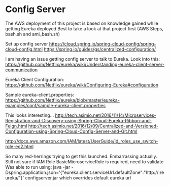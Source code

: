 # Config Server

The AWS deployment of this project is based on knowledge gained while getting Eureka deployed
Best to take a look at that project first (AWS Steps, bash.sh and ami_bash.sh) 

Set up config server
https://cloud.spring.io/spring-cloud-config/spring-cloud-config.html
https://spring.io/guides/gs/centralized-configuration/


I am having an issue getting config server to talk to Eureka.
Look into this: https://github.com/Netflix/eureka/wiki/Understanding-eureka-client-server-communication

Eureka Client Configuration:
https://github.com/Netflix/eureka/wiki/Configuring-Eureka#configuration

Sample eureka-client.properties: https://github.com/Netflix/eureka/blob/master/eureka-examples/conf/sample-eureka-client.properties

This looks interesting...
http://tech.asimio.net/2016/11/14/Microservices-Registration-and-Discovery-using-Spring-Cloud-Eureka-Ribbon-and-Feign.html
http://tech.asimio.net/2016/12/09/Centralized-and-Versioned-Configuration-using-Spring-Cloud-Config-Server-and-Git.html

http://docs.aws.amazon.com/IAM/latest/UserGuide/id_roles_use_switch-role-ec2.html



So many red-herrings trying to get this launched. Embarrassing actually.
Still not sure if IAM Role BasicMicroserviceRole is required, need to validate
Was able to run using:
java -jar -Dspring.application.json='{"eureka.client.serviceUrl.defaultZone":"http://<eureka server>:<eureka port>/eureka/"}' configserver.jar
which overrides default eureka url